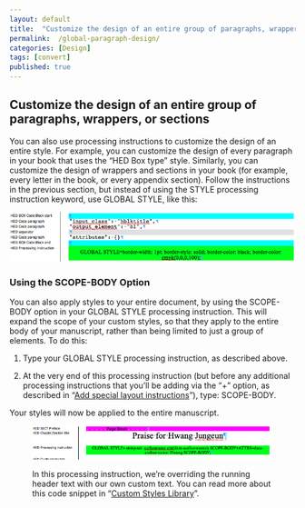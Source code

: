 ```yaml
---
layout: default
title:  "Customize the design of an entire group of paragraphs, wrappers, or sections"
permalink:  /global-paragraph-design/
categories: [Design]
tags: [convert]
published: true
---
```


<section data-type="chapter" class="hsecchapter" data-hederis-type="hsecchapter" id="global-paragraph-design" data-pi-attrs="id: global-paragraph-design; data-tags: convert;" role="doc-chapter" data-tags="convert" data-author-name=" " data-book-title=" " title="Customize the design of an entire group of paragraphs, wrappers, or sections"><h1 data-hederis-type="hblkchaptitle" class="hblkchaptitle" id="pEAauJ7Gq">Customize the design of an entire group of paragraphs, wrappers, or sections</h1><p class="hblkp" data-hederis-type="hblkp" id="pD5lxSt0k">You can also use processing instructions to customize the design of an entire style. For example, you can customize the design of every paragraph in your book that uses the &#8220;HED Box type&#8221; style. Similarly, you can customize the design of wrappers and sections in your book (for example, every letter in the book, or every appendix section). Follow the instructions in the previous section, but instead of using the STYLE processing instruction keyword, use GLOBAL STYLE, like this:</p><img data-hederis-type="hblkimg" class="hblkimg" id="p7iSnl7vj" src="/images/globalstyle.png" data-img-src="globalstyle.png"/><section class="hwprsubsection" data-hederis-type="hwprsubsection" id="puZt9129u" data-type="subsection" title="Using the SCOPE-BODY Option"><h1 data-hederis-type="hblktitle" class="hblktitle" id="pHrDwaMiP">Using the SCOPE-BODY Option</h1><p class="hblkp" data-hederis-type="hblkp" id="pLaLUT5PU">You can also apply styles to your entire document, by using the SCOPE-BODY option in your GLOBAL STYLE processing instruction. This will expand the scope of your custom styles, so that they apply to the entire body of your manuscript, rather than being limited to just a group of elements. To do this:</p><ol class="hwprnumlist" data-hederis-type="hwprnumlist" id="pPhjw3CME"><li class="hblkoli" data-hederis-type="hblkoli" id="liAwHtQeXz"><p class="hblkoli" data-hederis-type="hblklip" id="pkYE1otnR">Type your GLOBAL STYLE processing instruction, as described above.</p></li><li class="hblkoli" data-hederis-type="hblkoli" id="litnXUa7pa"><p class="hblkoli" data-hederis-type="hblklip" id="p07mEpgP1">At the very end of this processing instruction (but before any additional processing instructions that you&#8217;ll be adding via the &#8220;+&#8221; option, as described in &#8220;<a href="{% post_url 2020-07-25-37-Addspeciallayoutinstructions %}" data-hederis-type="hspana" id="p9bLrxrQI"><span class="Hyperlink" data-hederis-type="hspnspan" id="pn1Xpsmhl">Add special layout instructions</span></a>&#8221;), type: SCOPE-BODY.</p></li></ol><p class="hblkp" data-hederis-type="hblkp" id="pcw9bEdQ9">Your styles will now be applied to the entire manuscript.</p><figure class="hwprfig" data-hederis-type="hwprfig" id="p7IvPrhhl"><img data-hederis-type="hblkimg" class="hblkimg" id="pI7DjITdk" src="/images/globalscopebody.png" data-img-src="globalscopebody.png"/><p class="hblkcaption" data-hederis-type="hblkcaption" id="pCPOagnlb">In this processing instruction, we&#8217;re overriding the running header text with our own custom text. You can read more about this code snippet in &#8220;<a href="{% post_url 2020-07-25-54-CustomCodeLibrary %}" data-hederis-type="hspana" id="pOYG4iEdJ"><span class="Hyperlink" data-hederis-type="hspnspan" id="p65E5WknH">Custom Styles Library</span></a>&#8221;.</p></figure></section></section>